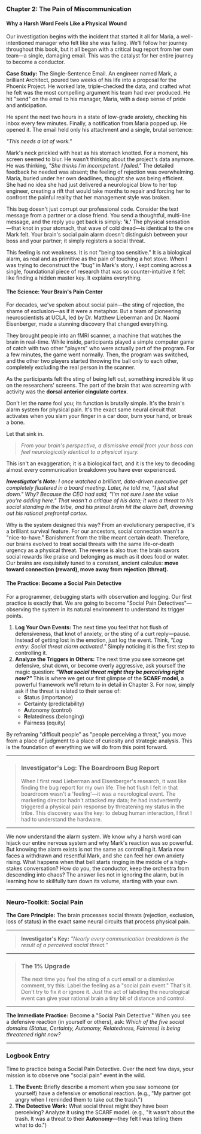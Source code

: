 ### **Chapter 2: The Pain of Miscommunication**
#### Why a Harsh Word Feels Like a Physical Wound

Our investigation begins with the incident that started it all for Maria, a well-intentioned manager who felt like she was failing. We'll follow her journey throughout this book, but it all began with a critical bug report from her own team—a single, damaging email. This was the catalyst for her entire journey to become a conductor.

**Case Study:** The Single-Sentence Email.
An engineer named Mark, a brilliant Architect, poured two weeks of his life into a proposal for the Phoenix Project. He worked late, triple-checked the data, and crafted what he felt was the most compelling argument his team had ever produced. He hit "send" on the email to his manager, Maria, with a deep sense of pride and anticipation.

He spent the next two hours in a state of low-grade anxiety, checking his inbox every few minutes. Finally, a notification from Maria popped up. He opened it. The email held only his attachment and a single, brutal sentence:

*"This needs a lot of work."*

Mark's neck prickled with heat as his stomach knotted. For a moment, his screen seemed to blur. He wasn’t thinking about the project's data anymore. He was thinking, *"She thinks I'm incompetent. I failed."* The detailed feedback he needed was absent; the feeling of rejection was overwhelming. Maria, buried under her own deadlines, thought she was being efficient. She had no idea she had just delivered a neurological blow to her top engineer, creating a rift that would take months to repair and forcing her to confront the painful reality that her management style was broken.

This bug doesn't just corrupt our professional code. Consider the text message from a partner or a close friend. You send a thoughtful, multi-line message, and the reply you get back is simply: **'k.'** The physical sensation—that knot in your stomach, that wave of cold dread—is identical to the one Mark felt. Your brain's social pain alarm doesn't distinguish between your boss and your partner; it simply registers a social threat.

This feeling is not weakness. It is not "being too sensitive." It is a biological alarm, as real and as primitive as the pain of touching a hot stove. When I was trying to deconstruct the "bug" in Mark's story, I kept coming across a single, foundational piece of research that was so counter-intuitive it felt like finding a hidden master key. It explains everything.

#### **The Science: Your Brain's Pain Center**

For decades, we've spoken about social pain—the sting of rejection, the shame of exclusion—as if it were a metaphor. But a team of pioneering neuroscientists at UCLA, led by Dr. Matthew Lieberman and Dr. Naomi Eisenberger, made a stunning discovery that changed everything.

They brought people into an fMRI scanner, a machine that watches the brain in real-time. While inside, participants played a simple computer game of catch with two other "players" who were actually part of the program. For a few minutes, the game went normally. Then, the program was switched, and the other two players started throwing the ball only to each other, completely excluding the real person in the scanner.

As the participants felt the sting of being left out, something incredible lit up on the researchers' screens. The part of the brain that was screaming with activity was the **dorsal anterior cingulate cortex**.

Don't let the name fool you; its function is brutally simple. It's the brain's alarm system for physical pain. It's the exact same neural circuit that activates when you slam your finger in a car door, burn your hand, or break a bone.

Let that sink in.

> *From your brain's perspective, a dismissive email from your boss can feel neurologically identical to a physical injury.*

This isn't an exaggeration; it is a biological fact, and it is the key to decoding almost every communication breakdown you have ever experienced.

***Investigator's Note:*** *I once watched a brilliant, data-driven executive get completely flustered in a board meeting. Later, he told me, "I just shut down." Why? Because the CEO had said, "I'm not sure I see the value you're adding here." That wasn't a critique of his data; it was a threat to his social standing in the tribe, and his primal brain hit the alarm bell, drowning out his rational prefrontal cortex.*

Why is the system designed this way? From an evolutionary perspective, it's a brilliant survival feature. For our ancestors, social connection wasn't a "nice-to-have." Banishment from the tribe meant certain death. Therefore, our brains evolved to treat social threats with the same life-or-death urgency as a physical threat. The reverse is also true: the brain savors social rewards like praise and belonging as much as it does food or water. Our brains are exquisitely tuned to a constant, ancient calculus: **move toward connection (reward), move away from rejection (threat).**

#### **The Practice: Become a Social Pain Detective**

For a programmer, debugging starts with observation and logging. Our first practice is exactly that. We are going to become "Social Pain Detectives"—observing the system in its natural environment to understand its trigger points.

1.  **Log Your Own Events:** The next time you feel that hot flush of defensiveness, that knot of anxiety, or the sting of a curt reply—pause. Instead of getting lost in the emotion, just log the event. Think, *"Log entry: Social threat alarm activated."* Simply noticing it is the first step to controlling it.
2.  **Analyze the Triggers in Others:** The next time you see someone get defensive, shut down, or become overly aggressive, ask yourself the magic question: ***"What social threat might they be perceiving right now?"*** This is where we get our first glimpse of the **SCARF model**, a powerful framework we'll return to in detail in Chapter 3. For now, simply ask if the threat is related to their sense of:
    *   **S**tatus (importance)
    *   **C**ertainty (predictability)
    *   **A**utonomy (control)
    *   **R**elatedness (belonging)
    *   **F**airness (equity)

By reframing "difficult people" as "people perceiving a threat," you move from a place of judgment to a place of curiosity and strategic analysis. This is the foundation of everything we will do from this point forward.

---
> ### **Investigator's Log: The Boardroom Bug Report**
>
> When I first read Lieberman and Eisenberger's research, it was like finding the bug report for my own life. The hot flush I felt in that boardroom wasn't a 'feeling'—it was a neurological event. The marketing director hadn't attacked my data; he had inadvertently triggered a physical pain response by threatening my status in the tribe. This discovery was the key: to debug human interaction, I first I had to understand the hardware.

---

We now understand the alarm system. We know why a harsh word can hijack our entire nervous system and why Mark's reaction was so powerful. But knowing the alarm exists is not the same as controlling it. Maria now faces a withdrawn and resentful Mark, and she can feel her own anxiety rising. What happens when that bell starts ringing in the middle of a high-stakes conversation? How do you, the conductor, keep the orchestra from descending into chaos? The answer lies not in ignoring the alarm, but in learning how to skillfully turn down its volume, starting with your own.

---
### **Neuro-Toolkit: Social Pain**

**The Core Principle:**
The brain processes social threats (rejection, exclusion, loss of status) in the exact same neural circuits that process physical pain.

---

> **Investigator's Key:**
> *"Nearly every communication breakdown is the result of a perceived social threat."*

---

> ### **The 1% Upgrade**
>
> The next time you feel the sting of a curt email or a dismissive comment, try this: Label the feeling as a "social pain event." That's it. Don't try to fix it or ignore it. Just the act of labeling the neurological event can give your rational brain a tiny bit of distance and control.

---

**The Immediate Practice:**
Become a "Social Pain Detective." When you see a defensive reaction (in yourself or others), ask: *Which of the five social domains (Status, Certainty, Autonomy, Relatedness, Fairness) is being threatened right now?*

---
### **Logbook Entry**

Time to practice being a Social Pain Detective. Over the next few days, your mission is to observe one "social pain" event in the wild.

1.  **The Event:** Briefly describe a moment when you saw someone (or yourself) have a defensive or emotional reaction. (e.g., "My partner got angry when I reminded them to take out the trash.")
2.  **The Detective Work:** What social threat might they have been perceiving? Analyze it using the SCARF model. (e.g., "It wasn't about the trash. It was a threat to their **Autonomy**—they felt I was telling them what to do.")
      